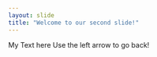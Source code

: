 ```yaml
---
layout: slide
title: "Welcome to our second slide!"
---
```

My Text here
Use the left arrow to go back!
